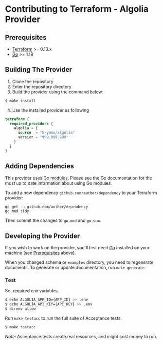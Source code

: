 # Contributing to Terraform - Algolia Provider

## Prerequisites

-	[Terraform](https://www.terraform.io/downloads.html) >= 0.13.x
-	[Go](https://golang.org/doc/install) >= 1.18

## Building The Provider

1. Clone the repository
2. Enter the repository directory
3. Build the provider using the command below:
```sh
$ make install
```
4. Use the installed provider as following
```terraform
terraform {
  required_providers {
    algolia = {
      source  = "k-yomo/algolia"
      version = "999.999.999"
    }
  }
}
```

## Adding Dependencies

This provider uses [Go modules](https://github.com/golang/go/wiki/Modules).
Please see the Go documentation for the most up to date information about using Go modules.

To add a new dependency `github.com/author/dependency` to your Terraform provider:

```sh
go get -u github.com/author/dependency
go mod tidy
```

Then commit the changes to `go.mod` and `go.sum`.

## Developing the Provider

If you wish to work on the provider, you'll first need [Go](http://www.golang.org) installed on your machine (see [Prerequisites](#Prerequisites) above).

When you changed schema or `examples` directory, you need to regenerate documents.
To generate or update documentation, run `make generate`.

### Test
Set required env variables.
```sh
$ echo ALGOLIA_APP_ID={APP_ID} >> .env
$ echo ALGOLIA_API_KEY={API_KEY} >> .env
$ direnv allow
```

Run `make testacc` to run the full suite of Acceptance tests.
```sh
$ make testacc
```
*Note:* Acceptance tests create real resources, and might cost money to run.

